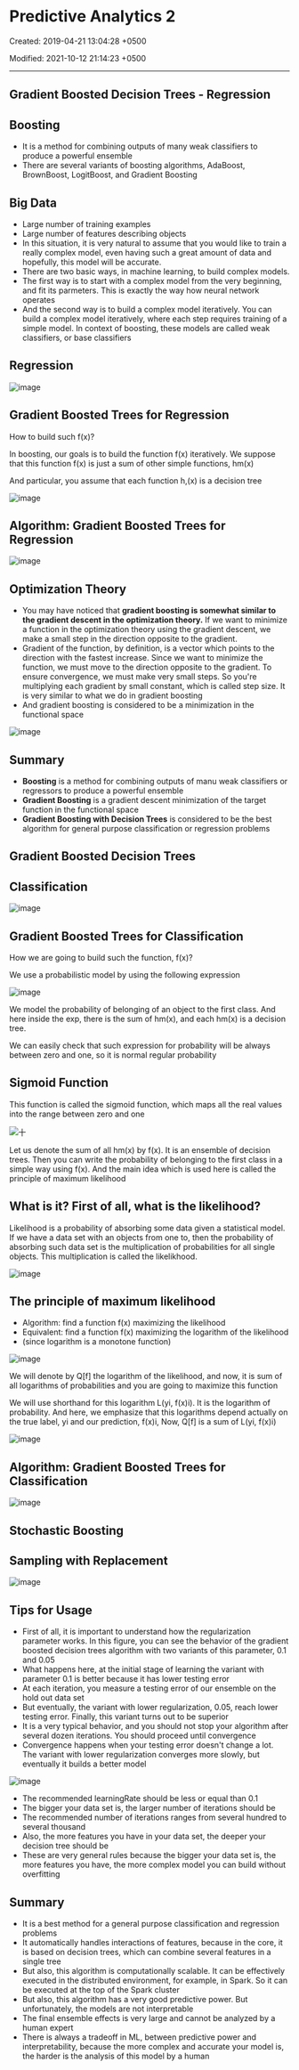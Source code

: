 # Predictive Analytics 2

Created: 2019-04-21 13:04:28 +0500

Modified: 2021-10-12 21:14:23 +0500

---

## Gradient Boosted Decision Trees - Regression

## Boosting

- It is a method for combining outputs of many weak classifiers to produce a powerful ensemble
- There are several variants of boosting algorithms, AdaBoost, BrownBoost, LogitBoost, and Gradient Boosting

## Big Data

- Large number of training examples
- Large number of features describing objects
- In this situation, it is very natural to assume that you would like to train a really complex model, even having such a great amount of data and hopefully, this model will be accurate.
- There are two basic ways, in machine learning, to build complex models.
- The first way is to start with a complex model from the very beginning, and fit its parmeters. This is exactly the way how neural network operates
- And the second way is to build a complex model iteratively. You can build a complex model iteratively, where each step requires training of a simple model. In context of boosting, these models are called weak classifiers, or base classifiers

## Regression

![image](media/Predictive-Analytics-2-image1.jpeg)

## Gradient Boosted Trees for Regression

How to build such f(x)?

In boosting, our goals is to build the function f(x) iteratively. We suppose that this function f(x) is just a sum of other simple functions, hm(x)

And particular, you assume that each function h,(x) is a decision tree

![image](media/Predictive-Analytics-2-image2.jpg)

## Algorithm: Gradient Boosted Trees for Regression

![image](media/Predictive-Analytics-2-image3.jpg)

## Optimization Theory

- You may have noticed that **gradient boosting is somewhat similar to the gradient descent in the optimization theory.** If we want to minimize a function in the optimization theory using the gradient descent, we make a small step in the direction opposite to the gradient.
- Gradient of the function, by definition, is a vector which points to the direction with the fastest increase. Since we want to minimize the function, we must move to the direction opposite to the gradient. To ensure convergence, we must make very small steps. So you're multiplying each gradient by small constant, which is called step size. It is very similar to what we do in gradient boosting
- And gradient boosting is considered to be a minimization in the functional space

![image](media/Predictive-Analytics-2-image4.jpeg)

## Summary

- **Boosting** is a method for combining outputs of manu weak classifiers or regressors to produce a powerful ensemble
- **Gradient Boosting** is a gradient descent minimization of the target function in the functional space
- **Gradient Boosting with Decision Trees** is considered to be the best algorithm for general purpose classification or regression problems

## Gradient Boosted Decision Trees

## Classification

![image](media/Predictive-Analytics-2-image5.jpeg)

## Gradient Boosted Trees for Classification

How we are going to build such the function, f(x)?

We use a probabilistic model by using the following expression

![image](media/Predictive-Analytics-2-image6.jpg)

We model the probability of belonging of an object to the first class. And here inside the exp, there is the sum of hm(x), and each hm(x) is a decision tree.

We can easily check that such expression for probability will be always between zero and one, so it is normal regular probability

## Sigmoid Function

This function is called the sigmoid function, which maps all the real values into the range between zero and one

![十 ](media/Predictive-Analytics-2-image7.jpg)

Let us denote the sum of all hm(x) by f(x). It is an ensemble of decision trees. Then you can write the probability of belonging to the first class in a simple way using f(x). And the main idea which is used here is called the principle of maximum likelihood

## What is it? First of all, what is the likelihood?

Likelihood is a probability of absorbing some data given a statistical model. If we have a data set with an objects from one to, then the probability of absorbing such data set is the multiplication of probabilities for all single objects. This multiplication is called the likelikhood.

![image](media/Predictive-Analytics-2-image8.jpg)

## The principle of maximum likelihood

- Algorithm: find a function f(x) maximizing the likelihood
- Equivalent: find a function f(x) maximizing the logarithm of the likelihood
- (since logarithm is a monotone function)

![image](media/Predictive-Analytics-2-image9.jpg)

We will denote by Q[f] the logarithm of the likelihood, and now, it is sum of all logarithms of probabilities and you are going to maximize this function

We will use shorthand for this logarithm L(yi, f(x)i). It is the logarithm of probability. And here, we emphasize that this logarithms depend actually on the true label, yi and our prediction, f(x)i, Now, Q[f] is a sum of L(yi, f(x)i)

![image](media/Predictive-Analytics-2-image10.jpg)

## Algorithm: Gradient Boosted Trees for Classification

![image](media/Predictive-Analytics-2-image11.jpg)

## Stochastic Boosting

## Sampling with Replacement

![image](media/Predictive-Analytics-2-image12.jpg)

## Tips for Usage

- First of all, it is important to understand how the regularization parameter works. In this figure, you can see the behavior of the gradient boosted decision trees algorithm with two variants of this parameter, 0.1 and 0.05
- What happens here, at the initial stage of learning the variant with parameter 0.1 is better because it has lower testing error
- At each iteration, you measure a testing error of our ensemble on the hold out data set
- But eventually, the variant with lower regularization, 0.05, reach lower testing error. Finally, this variant turns out to be superior
- It is a very typical behavior, and you should not stop your algorithm after several dozen iterations. You should proceed until convergence
- Convergence happens when your testing error doesn't change a lot. The variant with lower regularization converges more slowly, but eventually it builds a better model

![image](media/Predictive-Analytics-2-image13.jpg)

- The recommended learningRate should be less or equal than 0.1
- The bigger your data set is, the larger number of iterations should be
- The recommended number of iterations ranges from several hundred to several thousand
- Also, the more features you have in your data set, the deeper your decision tree should be
- These are very general rules because the bigger your data set is, the more features you have, the more complex model you can build without overfitting

## Summary

- It is a best method for a general purpose classification and regression problems
- It automatically handles interactions of features, because in the core, it is based on decision trees, which can combine several features in a single tree
- But also, this algorithm is computationally scalable. It can be effectively executed in the distributed environment, for example, in Spark. So it can be executed at the top of the Spark cluster
- But also, this algorithm has a very good predictive power. But unfortunately, the models are not interpretable
- The final ensemble effects is very large and cannot be analyzed by a human expert
- There is always a tradeoff in ML, between predictive power and interpretability, because the more complex and accurate your model is, the harder is the analysis of this model by a human
